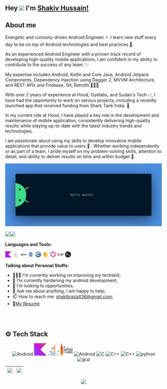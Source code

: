 ## Hey ![](https://user-images.githubusercontent.com/18350557/176309783-0785949b-9127-417c-8b55-ab5a4333674e.gif) I'm [Shakiv Hussain!](https://www.linkedin.com/in/shakivhussain/) 

## About me

Energetic and curiosity-driven Android Engineer ⚡. I learn new stuff every day to be on top of Android technologies and best practices 🚀.

As an experienced Android Engineer with a proven track record of developing high-quality mobile applications, I am confident in my ability to contribute to the success of any team. ✨

My expertise includes Android, Kotlin and Core Java, Android Jetpack Components, Dependency Injection using Dagger 2, MVVM Architecture, and REST APIs and Firebase, Git, Retrofit.👨🏼‍💻

With over 2 years of experience at Hood, Oyelabs, and Sudan's Tech ✅, I have had the opportunity to work on various projects, including a recently launched app that received funding from Shark Tank India. 🚀

In my current role at Hood, I have played a key role in the development and maintenance of mobile application, consistently delivering high-quality results while staying up-to-date with the latest industry trends and technologies.

I am passionate about using my skills to develop innovative mobile applications that provide value to users 🙌 . Whether working independently or as part of a team, I pride myself on my problem-solving skills, attention to detail, and ability to deliver results on time and within budget 🤝.

<img src="https://github.com/shakivhussain/Shakiv_Hussain/blob/master/Resource/banner.png" alt="Hello world">


<a href="https://www.github.com/shakivhussain" target="_blank" rel="noreferrer"><img
src="https://img.shields.io/github/followers/shakivhussain?logo=github&style=for-the-badge&color=0891b2&labelColor=1c1917" /></a><a href="https://www.twitter.com/Shakiv_Husain" target="_blank" rel="noreferrer"><img
src="https://img.shields.io/twitter/follow/Shakiv_Husain?logo=twitter&style=for-the-badge&color=0891b2&labelColor=1c1917"
/></a>


**Languages and Tools:**  

<code><img height="20" src="https://raw.githubusercontent.com/github/explore/80688e429a7d4ef2fca1e82350fe8e3517d3494d/topics/kotlin/kotlin.png"></code>
<code><img height="20" src="https://raw.githubusercontent.com/github/explore/80688e429a7d4ef2fca1e82350fe8e3517d3494d/topics/java/java.png"></code>
<code><img height="20" src="https://raw.githubusercontent.com/github/explore/80688e429a7d4ef2fca1e82350fe8e3517d3494d/topics/bash/bash.png"></code>
<code><img height="20" src="https://raw.githubusercontent.com/github/explore/80688e429a7d4ef2fca1e82350fe8e3517d3494d/topics/sql/sql.png"></code>
<code><img height="20" src="https://raw.githubusercontent.com/github/explore/80688e429a7d4ef2fca1e82350fe8e3517d3494d/topics/cpp/cpp.png"></code>
<code><img height="20" src="https://raw.githubusercontent.com/github/explore/80688e429a7d4ef2fca1e82350fe8e3517d3494d/topics/firebase/firebase.png"></code>
<code><img height="20" src="https://raw.githubusercontent.com/github/explore/5c058a388828bb5fde0bcafd4bc867b5bb3f26f3/topics/graphql/graphql.png"></code>
<code><img height="20" src="https://raw.githubusercontent.com/github/explore/80688e429a7d4ef2fca1e82350fe8e3517d3494d/topics/git/git.png"></code>
<code><img height="20" src="https://raw.githubusercontent.com/github/explore/80688e429a7d4ef2fca1e82350fe8e3517d3494d/topics/terminal/terminal.png"></code>

 
**Talking about Personal Stuffs:**

- 👨🏽‍💻 I’m currently working on improving my techskill;
- 🌱 I’m currently hardening my android development; 
- 👯 I’m looking to opportunities;
- 💬 Ask me about anything, I am happy to help;
- 📫 How to reach me: shakibraza436@gmail.com;
- 📝[My Resume](https://drive.google.com/file/d/1-507If36OEApOxB4npJfFVAL0tWUKqcK/view)
<br />
<br />

## ⚙ Tech Stack
<p align="center">
<img src="https://raw.githubusercontent.com/gilbarbara/logos/master/logos/android-icon.svg" alt="Android" width="40" height="40"/> 
<img src="https://raw.githubusercontent.com/github/explore/80688e429a7d4ef2fca1e82350fe8e3517d3494d/topics/kotlin/kotlin.png" alt="Kotlin" width="40" height="40"/>  
<img src="https://raw.githubusercontent.com/gilbarbara/logos/master/logos/java.svg" alt="Core Java" width="36" height="36"/>  
<img src="https://raw.githubusercontent.com/gilbarbara/logos/master/logos/firebase.svg" alt="Firebase" width="40" height="40"/> 
<img src="https://raw.githubusercontent.com/gilbarbara/logos/master/logos/figma.svg" alt="Android" width="40" height="40"/> 
<img src="https://raw.githubusercontent.com/gilbarbara/logos/master/logos/c.svg" alt="C" width="40" height="40"/>
<img src="https://raw.githubusercontent.com/gilbarbara/logos/master/logos/c-plusplus.svg" alt="C++" width="40" height="40"/> 
<img src="https://raw.githubusercontent.com/gilbarbara/logos/master/logos/git-icon.svg" alt="C++" width="40" height="40"/> 
<img src="https://github.com/gilbarbara/logos/blob/master/logos/python.svg" alt="python" width="40" height="40"/> 
<img src="https://www.vectorlogo.zone/logos/google_cloud/google_cloud-icon.svg" alt="gcp" width="40" height="40"/>
</p>

|<img src="https://github-readme-stats.vercel.app/api?username=shakivhussain&&show_icons=true&&hide_border=false&&count_private=true&include_all_commits=true"/>|<img src="https://github-readme-streak-stats.herokuapp.com/?user=shakivhussain&&hide_border=false&&show_icons=true"/>|
|---|---|

<p align="center">
  <img src="https://github-readme-stats.vercel.app/api/top-langs/?username=shakivhussain&layout=compact"/>
</p>
